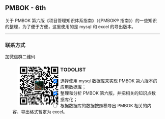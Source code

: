 ## PMBOK - 6th
关于 PMBOK 第六版《项目管理知识体系指南》（《PMBOK® 指南》）的一些知识的整理，为了便于方便，这里使用的是 mysql 和 excel 的导出版本。

---

### 联系方式
加微信群二维码
><img src="/pics/README/001-磐石如丝微信二维码.png" width="140" height="140" align=left></img>

### TODOLIST
- [X] 选择使用 mysql 数据库来实现 PMBOK 第六版本的应用数据库；
- [X] 整理和分析 PMBOK 第六版，并把相关的知识点数据库化；
- [ ] 根据数据库的数据按照模导出 PMBOK 相关的内容，导出格式暂定为 excel。
